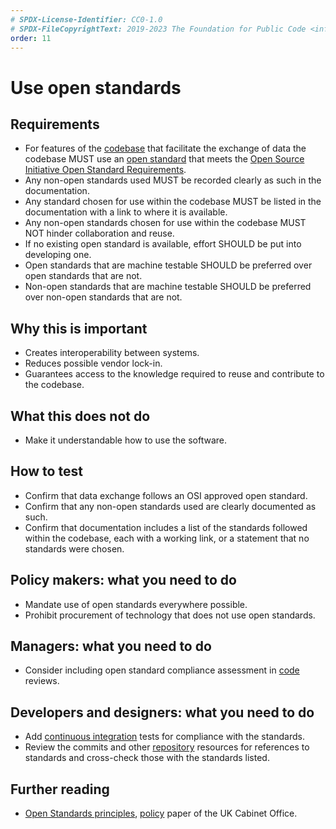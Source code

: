 ```yaml
---
# SPDX-License-Identifier: CC0-1.0
# SPDX-FileCopyrightText: 2019-2023 The Foundation for Public Code <info@publiccode.net>, https://standard.publiccode.net/AUTHORS
order: 11
---
```

# Use open standards

## Requirements

* For features of the [codebase](../glossary.md#codebase) that facilitate the exchange of data the codebase MUST use an [open standard](../glossary.md#open-standard) that meets the [Open Source Initiative Open Standard Requirements](https://opensource.org/osr).
* Any non-open standards used MUST be recorded clearly as such in the documentation.
* Any standard chosen for use within the codebase MUST be listed in the documentation with a link to where it is available.
* Any non-open standards chosen for use within the codebase MUST NOT hinder collaboration and reuse.
* If no existing open standard is available, effort SHOULD be put into developing one.
* Open standards that are machine testable SHOULD be preferred over open standards that are not.
* Non-open standards that are machine testable SHOULD be preferred over non-open standards that are not.

## Why this is important

* Creates interoperability between systems.
* Reduces possible vendor lock-in.
* Guarantees access to the knowledge required to reuse and contribute to the codebase.

## What this does not do

* Make it understandable how to use the software.

## How to test

* Confirm that data exchange follows an OSI approved open standard.
* Confirm that any non-open standards used are clearly documented as such.
* Confirm that documentation includes a list of the standards followed within the codebase, each with a working link, or a statement that no standards were chosen.

## Policy makers: what you need to do

* Mandate use of open standards everywhere possible.
* Prohibit procurement of technology that does not use open standards.

## Managers: what you need to do

* Consider including open standard compliance assessment in [code](../glossary.md#code) reviews.

## Developers and designers: what you need to do

* Add [continuous integration](../glossary.md#continuous-integration) tests for compliance with the standards.
* Review the commits and other [repository](../glossary.md#repository) resources for references to standards and cross-check those with the standards listed.

## Further reading

* [Open Standards principles](https://www.gov.uk/government/publications/open-standards-principles/open-standards-principles), [policy](../glossary.md#policy) paper of the UK Cabinet Office.

